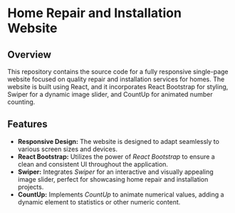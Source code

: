 # Home Repair and Installation Website

## Overview

This repository contains the source code for a fully responsive single-page website focused on quality repair and installation services for homes. The website is built using React, and it incorporates React Bootstrap for styling, Swiper for a dynamic image slider, and CountUp for animated number counting.

## Features

- **Responsive Design:** The website is designed to adapt seamlessly to various screen sizes and devices.
- **React Bootstrap:** Utilizes the power of _React Bootstrap_ to ensure a clean and consistent UI throughout the application.
- **Swiper:** Integrates _Swiper_ for an interactive and visually appealing image slider, perfect for showcasing home repair and installation projects.
- **CountUp:** Implements _CountUp_ to animate numerical values, adding a dynamic element to statistics or other numeric content.
